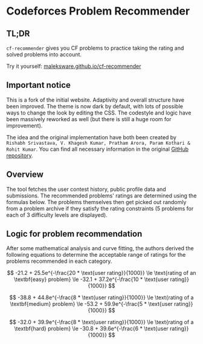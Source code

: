 # Codeforces Problem Recommender

## TL;DR

`cf-recommender` gives you CF problems to practice taking the rating and solved problems into account.

Try it yourself: [maleksware.github.io/cf-recommender]()


## Important notice

This is a fork of the initial website. Adaptivity and overall structure have been improved. The theme is now dark by default, with lots of possible ways to change the look by editing the CSS. The codestyle and logic have been massively reworked as well (but there is still a huge room for improvement).

The idea and the original implementation have both been created by `Rishabh Srivastava, V. Khagesh Kumar, Pratham Arora, Param Kothari & Rohit Kumar`. You can find all necessary information in the original [GitHub repository](https://github.com/RishabhS66/Codeforces-Problem-Recommender).

## Overview

The tool fetches the user contest history, public profile data and submissions. The recommended problems' ratings are determined using the formulas below. The problems themselves then get picked out randomly from a problem archive if they satisfy the rating constraints (5 problems for each of 3 difficulty levels are displayed).

## Logic for problem recommendation

After some mathematical analysis and curve fitting, the authors derived the following equations to determine the acceptable range of ratings for the problems recommended in each category.

$$
-21.2 + 25.5e^{-\frac{20 * \text{user rating}}{1000}} \le \text{rating of an \textbf{easy} problem} \le -32.1 + 37.2e^{-\frac{10 * \text{user rating}}{1000}}
$$

$$
-38.8 + 44.8e^{-\frac{8 * \text{user rating}}{1000}} \le \text{rating of a \textbf{medium} problem} \le -53.2 + 59.9e^{-\frac{5 * \text{user rating}}{1000}}
$$

$$
-32.0 + 39.9e^{-\frac{8 * \text{user rating}}{1000}} \le \text{rating of a \textbf{hard} problem} \le -30.8 + 39.6e^{-\frac{6 * \text{user rating}}{1000}}
$$

